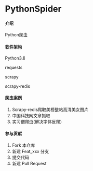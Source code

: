 # PythonSpider

#### 介绍
Python爬虫

#### 软件架构
Python3.8

requests

scrapy

scrapy-redis


#### 爬虫案例
1.  Scrapy-redis爬取美榜整站高清美女图片
2.  中国科技网文章抓取
3.  实习僧爬虫(解决字体反爬)

#### 参与贡献

1.  Fork 本仓库
2.  新建 Feat_xxx 分支
3.  提交代码
4.  新建 Pull Request

